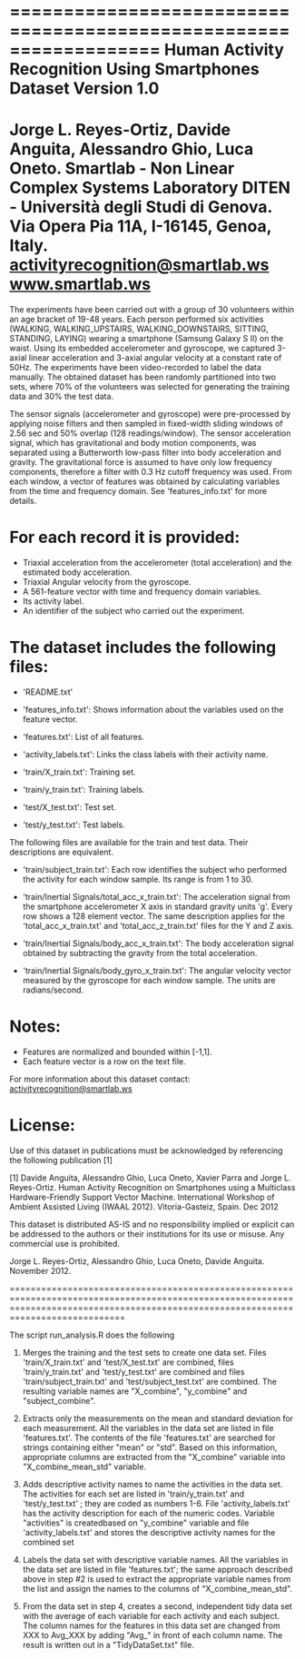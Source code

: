 ==================================================================
Human Activity Recognition Using Smartphones Dataset
Version 1.0
==================================================================
Jorge L. Reyes-Ortiz, Davide Anguita, Alessandro Ghio, Luca Oneto.
Smartlab - Non Linear Complex Systems Laboratory
DITEN - Università degli Studi di Genova.
Via Opera Pia 11A, I-16145, Genoa, Italy.
activityrecognition@smartlab.ws
www.smartlab.ws
==================================================================

The experiments have been carried out with a group of 30 volunteers within an age bracket of 19-48 years. Each person performed six activities (WALKING, WALKING_UPSTAIRS, WALKING_DOWNSTAIRS, SITTING, STANDING, LAYING) wearing a smartphone (Samsung Galaxy S II) on the waist. Using its embedded accelerometer and gyroscope, we captured 3-axial linear acceleration and 3-axial angular velocity at a constant rate of 50Hz. The experiments have been video-recorded to label the data manually. The obtained dataset has been randomly partitioned into two sets, where 70% of the volunteers was selected for generating the training data and 30% the test data. 

The sensor signals (accelerometer and gyroscope) were pre-processed by applying noise filters and then sampled in fixed-width sliding windows of 2.56 sec and 50% overlap (128 readings/window). The sensor acceleration signal, which has gravitational and body motion components, was separated using a Butterworth low-pass filter into body acceleration and gravity. The gravitational force is assumed to have only low frequency components, therefore a filter with 0.3 Hz cutoff frequency was used. From each window, a vector of features was obtained by calculating variables from the time and frequency domain. See 'features_info.txt' for more details. 

For each record it is provided:
======================================

- Triaxial acceleration from the accelerometer (total acceleration) and the estimated body acceleration.
- Triaxial Angular velocity from the gyroscope. 
- A 561-feature vector with time and frequency domain variables. 
- Its activity label. 
- An identifier of the subject who carried out the experiment.

The dataset includes the following files:
=========================================

- 'README.txt'

- 'features_info.txt': Shows information about the variables used on the feature vector.

- 'features.txt': List of all features.

- 'activity_labels.txt': Links the class labels with their activity name.

- 'train/X_train.txt': Training set.

- 'train/y_train.txt': Training labels.

- 'test/X_test.txt': Test set.

- 'test/y_test.txt': Test labels.

The following files are available for the train and test data. Their descriptions are equivalent. 

- 'train/subject_train.txt': Each row identifies the subject who performed the activity for each window sample. Its range is from 1 to 30. 

- 'train/Inertial Signals/total_acc_x_train.txt': The acceleration signal from the smartphone accelerometer X axis in standard gravity units 'g'. Every row shows a 128 element vector. The same description applies for the 'total_acc_x_train.txt' and 'total_acc_z_train.txt' files for the Y and Z axis. 

- 'train/Inertial Signals/body_acc_x_train.txt': The body acceleration signal obtained by subtracting the gravity from the total acceleration. 

- 'train/Inertial Signals/body_gyro_x_train.txt': The angular velocity vector measured by the gyroscope for each window sample. The units are radians/second. 

Notes: 
======
- Features are normalized and bounded within [-1,1].
- Each feature vector is a row on the text file.

For more information about this dataset contact: activityrecognition@smartlab.ws

License:
========
Use of this dataset in publications must be acknowledged by referencing the following publication [1] 

[1] Davide Anguita, Alessandro Ghio, Luca Oneto, Xavier Parra and Jorge L. Reyes-Ortiz. Human Activity Recognition on Smartphones using a Multiclass Hardware-Friendly Support Vector Machine. International Workshop of Ambient Assisted Living (IWAAL 2012). Vitoria-Gasteiz, Spain. Dec 2012

This dataset is distributed AS-IS and no responsibility implied or explicit can be addressed to the authors or their institutions for its use or misuse. Any commercial use is prohibited.

Jorge L. Reyes-Ortiz, Alessandro Ghio, Luca Oneto, Davide Anguita. November 2012.

========================================================================================================================================================================================

The script run_analysis.R does the following

1.  Merges the training and the test sets to create one data set.  Files 'train/X_train.txt' and 'test/X_test.txt'  are combined, files 'train/y_train.txt' and 'test/y_test.txt'  are combined and files 'train/subject_train.txt' and 'test/subject_test.txt' are combined.   The resulting variable names are "X_combine", 
"y_combine" and "subject_combine".

2.  Extracts only the measurements on the mean and standard deviation for each measurement.  All the variables in the data set are listed in file 'features.txt'.  The contents of the file 'features.txt' are searched for strings containing either "mean" or "std".  Based on this information, appropriate columns are extracted from the "X_combine" variable into "X_combine_mean_std" variable.

3.  Adds descriptive activity names to name the activities in the data set.   The activities for each set are listed in 'train/y_train.txt' and 'test/y_test.txt' ; they are coded as numbers 1-6.  File 'activity_labels.txt' has the activity description for each of the numeric codes.  Variable "activities" is createdbased on "y_combine" variable and file 'activity_labels.txt'  and stores the descriptive activity names for the combined set

4.  Labels the data set with descriptive variable names.    All the variables in the data set are listed in file 'features.txt'; the 
same approach described above in step #2 is used to extract the appropriate variable names from the list and assign the names to the columns of "X_combine_mean_std".

5. From the data set in step 4, creates a second, independent tidy data set with the average of each variable for each activity and each subject.  The column names for the features in this data set are changed from XXX to Avg_XXX by adding "Avg_" in front of each column name.  The result is written out in a "TidyDataSet.txt" file.


